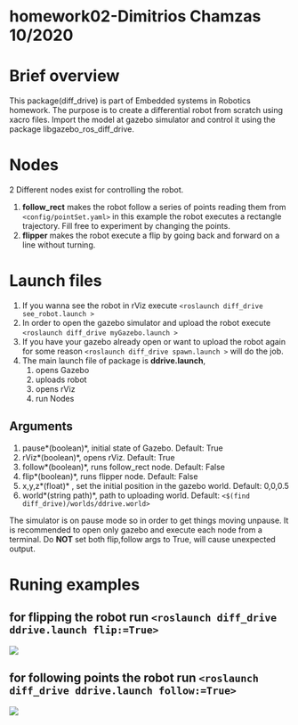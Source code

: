 # homework02-Dimitrios Chamzas 10/2020

# Brief overview
This package(diff_drive) is part of Embedded systems in Robotics homework.
The purpose is to create a differential robot from scratch using xacro files.
Import the model at gazebo simulator and control it using the package libgazebo_ros_diff_drive.

# Nodes
2 Different nodes exist for controlling the robot.
1. **follow_rect** makes the robot follow a series of points reading them from `<config/pointSet.yaml>` in this example the robot executes a rectangle trajectory. Fill free to experiment by changing the points.
2. **flipper** makes the robot execute a flip by going back and forward on a line without turning.

# Launch files 
1. If you wanna see the robot in rViz execute `<roslaunch diff_drive see_robot.launch >`
2. In order to open the gazebo simulator and upload the robot execute `<roslaunch diff_drive myGazebo.launch >`
3. If you have your gazebo already open or want to upload the robot again for some reason `<roslaunch diff_drive spawn.launch >` will do the job.
4. The main launch file of package is **ddrive.launch**,
    1. opens Gazebo
    2. uploads robot
    3. opens rViz
    4. run Nodes

## Arguments 
1. pause*(boolean)*, initial state of Gazebo. Default: True
2. rViz*(boolean)*, opens rViz. Default: True
3. follow*(boolean)*, runs follow_rect node. Default: False
4. flip*(boolean)*, runs flipper node. Default: False
5. x,y,z*(float)* , set the initial position in the gazebo world. Default: 0,0,0.5 
6. world*(string path)*, path to uploading world.  Default: `<$(find diff_drive)/worlds/ddrive.world>`

The simulator is on pause mode so in order to get things moving unpause.
It is recommended to open only gazebo and execute each node from a terminal.
Do **NOT** set both flip,follow args to True, will cause unexpected output.


# Runing examples
## for flipping the robot run `<roslaunch diff_drive ddrive.launch flip:=True>`

![](https://github.com/ME495-EmbeddedSystems/homework-3-jimas95/blob/main/gifs/flip.gif)

## for following points the robot run `<roslaunch diff_drive ddrive.launch follow:=True>`

![](https://github.com/ME495-EmbeddedSystems/homework-3-jimas95/blob/main/gifs/rectangle.gif)